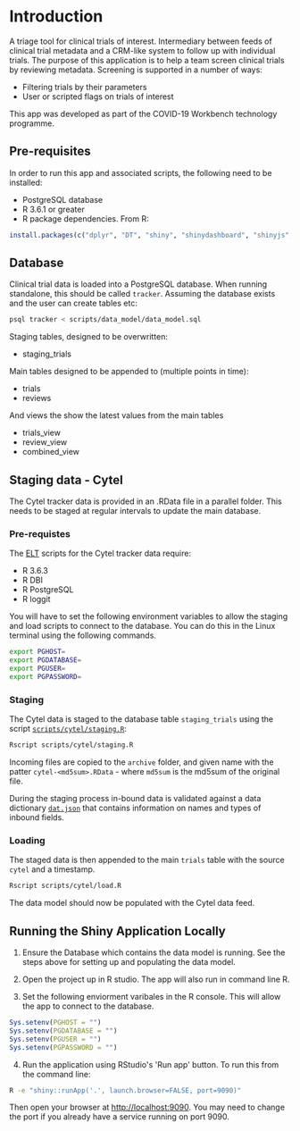 # Introduction

A triage tool for clinical trials of interest. Intermediary between feeds of clinical trial metadata and a CRM-like system to follow up with individual trials. The purpose of this application is to help a team screen clinical trials by reviewing metadata. Screening is supported in a number of ways:

- Filtering trials by their parameters
- User or scripted flags on trials of interest

This app was developed as part of the COVID-19 Workbench technology programme.

## Pre-requisites

In order to run this app and associated scripts, the following need to be installed:

- PostgreSQL database
- R 3.6.1 or greater
- R package dependencies. From R:
```R
install.packages(c("dplyr", "DT", "shiny", "shinydashboard", "shinyjs", "shinythemes", "tidyr", "lubridate", "purrr", "stringr", "plotly", "DBI", "RPostgres"))
```

## Database

Clinical trial data is loaded into a PostgreSQL database. When running standalone, this should be called `tracker`. Assuming the database exists and the user can create tables etc:
```sh
psql tracker < scripts/data_model/data_model.sql
```

Staging tables, designed to be overwritten:

- staging_trials

Main tables designed to be appended to (multiple points in time):

- trials
- reviews

And views the show the latest values from the main tables 

- trials_view
- review_view
- combined_view

## Staging data - Cytel

The Cytel tracker data is provided in an .RData file in a parallel folder. This needs to be staged at regular intervals to update the main database.

### Pre-requistes

The [ELT](https://en.wikipedia.org/wiki/Extract,_load,_transform) scripts for the Cytel tracker data require:

- R 3.6.3
- R DBI
- R PostgreSQL
- R loggit

You will have to set the following environment variables to allow the staging and load scripts to connect to the database.  You can do this in the Linux terminal using the following commands.

```sh 
export PGHOST=
export PGDATABASE=
export PGUSER=
export PGPASSWORD=
```

### Staging

The Cytel data is staged to the database table `staging_trials` using the script [`scripts/cytel/staging.R`](./scripts/cytel/staging.R):

```sh
Rscript scripts/cytel/staging.R
```
Incoming files are copied to the `archive` folder, and given name with the patter `cytel-<md5sum>.RData` - where `md5sum` is the md5sum of the original file.

During the staging process in-bound data is validated against a data dictionary [`dat.json`](./scripts/cytel/dat.json) that contains information on names and types of inbound fields.

### Loading

The staged data is then appended to the main `trials` table with the source `cytel` and a timestamp.

```sh
Rscript scripts/cytel/load.R
```

The data model should now be populated with the Cytel data feed.

## Running the Shiny Application Locally

1. Ensure the Database which contains the data model is running.  See the steps above for setting up and populating the data model.

2. Open the project up in R studio. The app will also run in command line R.

3. Set the following enviorment varibales in the R console.  This will allow the app to connect to the database.
```r
Sys.setenv(PGHOST = "")
Sys.setenv(PGDATABASE = "")
Sys.setenv(PGUSER = "")
Sys.setenv(PGPASSWORD = "")
```

4. Run the application using RStudio's 'Run app' button. To run this from the command line:
```sh
R -e "shiny::runApp('.', launch.browser=FALSE, port=9090)"
```
Then open your browser at <http://localhost:9090>. You may need to change the port if you already have a service running on port 9090.
